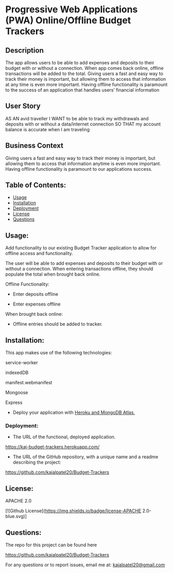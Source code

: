 # Progressive Web Applications (PWA) Online/Offline Budget Trackers


## Description
The app allows users to be able to add expenses and deposits to their budget with or without a connection. When app comes back online, offline transactions will be added to the total. Giving users a fast and easy way to track their money is important, but allowing them to access that information at any time is even more important. Having offline functionality is paramount to the success of an application that handles users’ financial information
## User Story
AS AN avid traveller I WANT to be able to track my withdrawals and deposits with or without a data/internet connection SO THAT my account balance is accurate when I am traveling

## Business Context
Giving users a fast and easy way to track their money is important, but allowing them to access that information anytime is even more important. Having offline functionality is paramount to our applications success.

## Table of Contents:

* [Usage](#usage)
* [Installation](#installation)
* [Deployment](deployment)
* [License](#license)
* [Questions](questions)

## Usage:

Add functionality to our existing Budget Tracker application to allow for offline access and functionality.

The user will be able to add expenses and deposits to their budget with or without a connection. When entering transactions offline, they should populate the total when brought back online.

Offline Functionality:

  * Enter deposits offline

  * Enter expenses offline

When brought back online:

  * Offline entries should be added to tracker.

  ## Installation:

This app makes use of the following technologies:

service-worker

indexedDB

manifest.webmanifest

Mongoose

Express

* Deploy your application with [Heroku and MongoDB Atlas.](../04-Important/MongoAtlas-Deploy.md)


### Deployment: 


* The URL of the functional, deployed application.

https://kaj-budget-trackers.herokuapp.com/

* The URL of the GitHub repository, with a unique name and a readme describing the project: 

https://github.com/kajalpatel20/Budget-Trackers

## License:
 APACHE 2.0

  [![Github License](https://img.shields.io/badge/license-APACHE 2.0-blue.svg)]
## Questions:

The repo for this project can be found here

https://github.com/kajalpatel20/Budget-Trackers

For any questions or to report issues, email me at: kajalpatel20@gmail.com



